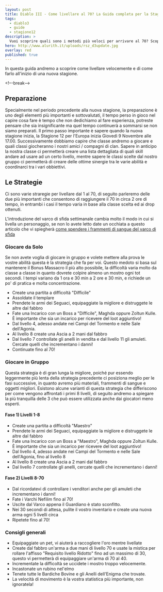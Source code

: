 ```yaml
---
layout: post
title: Diablo III - Come livellare al 70? La Guida completa per la Stagione 12
tags:
  - diablo3
  - guide
  - stagione12
description: >
  Vuoi scoprire quali sono i metodi più veloci per arrivare al 70? Scopri i segreti che i top player usano per arrivare al 70 velocemente. 
hero: http://www.alurith.it/uploads/rsz_d3update.jpg
overlay: red
published: true
---
```

In questa guida andremo a scoprire come livellare velocemente e di come farlo all'inizio di una nuova stagione.


<!–-break-–>

## Preparazione

Specialmente nel periodo precedente alla nuova stagione, la preparazione è uno degli elementi più importanti e sottovalutati, il tempo perso in gioco nel capire cosa fare è tempo che non dedichiamo al fare esperienza, potreste pensare che sia insignificante ma quel tempo continuerà a sommarsi se non siamo preparati. Il primo passo importante è sapere quando la nuova stagione inizia, la Stagione 12 per l'Europa inizia Giovedì 9 Novembre alle 17.00.
Successivamente dobbiamo capire che classe andremo a giocare e quali classi giocheranno i nostri amici / compagni di clan. Sapere in anticipo la nostra classe ci permetterà creare una lista dettagliata di quali skill andare ad usare ad un certo livello, mentre sapere le classi scelte dal nostro gruppo ci permetterà di creare delle ottime sinergie tra le varie abilità e coordinarci tra i vari obbiettivi.

## Le Strategie 

Ci sono varie straregie per livellare dal 1 al 70, di seguito parleremo delle due più importanti che consentono di raggiungere il 70 in circa 2 ore di tempo, in entrambi i casi il tempo varia in base alla classe scelta ed ai drop ottenuti.


L'introduzione del varco di sfida settimanale cambia molto il modo in cui si livella un personaggio, se non lo avete letto date un occhiata a questo articolo che vi spiegherà <a href="{{ '/posts/come-spendere-le-bloodshard-stagione-12' | prepend: site.baseurl }}">come spendere i frammenti di sangue del varco di sfida</a>

### Giocare da Solo

Se non avete voglia di giocare in gruppo e volete mettere alla prova le vostre abilità questa è la strategia che fa per voi. Questo medoto si basa sul mantenere il Bonus Massacro il più alto possibile, la difficoltà varia molto da classe a classe in quanto dovrete colpire almeno un mostro ogni tot secondi. I tempi variano da 1 ora e 30 min a 2 ore e 30 min, e richiede un po' di pratica e molta concentrazione.

<ul>
	<li>Create una partita a difficoltà "Difficile"</li>
	<li>Assoldate il templare</li>
	<li>Prendete le armi dei Seguaci, equipaggiate la migliore e distruggete le altre dal fabbro</li>
	<li>Fate una Incarico con un Boss a "Difficile", Maghda oppure Zoltun Kulle. È importante che sia un incarico per ricevere del loot aggiuntivo!</li>
	<li>Dal livello 4, adesso andate nei Campi del Tormento e nelle Sale dell'Agonia.</li>
	<li>Al livello 8 create una Ascia a 2 mani dal fabbro</li>
	<li>Dal livello 7 controllate gli anelli in vendita e dal livello 11 gli amuleti. Cercate quelli che incrementano i danni!</li>
	<li>Continuate fino al 70!</li>
</ul>

### Giocare in Gruppo

Questa strategia è di gran lunga la migliore, poiché pur essendo leggermente più lenta della strategia precedente ci posiziona meglio per le fasi successive, in quanto avremo più materiali, frammenti di sangue e oggetti migliori. Esistono alcune varianti di questa strategia che differiscono per come vengono affrontati i primi 8 livelli, di seguito andremo a spiegare la più tranquilla delle 3 che può essere utilizzata anche dai giocatori meno esperti.

#### Fase 1) Livelli 1-8

<ul>
	<li>Create una partita a difficoltà "Maestro"</li>
	<li>Prendete le armi dei Seguaci, equipaggiate la migliore e distruggete le altre dal fabbro</li>
	<li>Fate una Incarico con un Boss a "Maestro", Maghda oppure Zoltun Kulle. È importante che sia un incarico per ricevere del loot aggiuntivo!</li>
	<li>Dal livello 4, adesso andate nei Campi del Tormento e nelle Sale dell'Agonia, fino al livello 8</li>
	<li>Al livello 8 create una Ascia a 2 mani dal fabbro</li>
	<li>Dal livello 7 controllate gli anelli, cercate quelli che incrementano i danni!</li>
</ul>


#### Fase 2) Livelli 8-70

<ul>
	<li>Dal ricordatevi di controllare i venditori anche per gli amuleti che incrementano i danni!</li>
	<li>Fate i Varchi Nefilim fino al 70!</li>
	<li>Uscite dal Varco appena il Guardiano è stato sconfitto.</li>
	<li>Nei 30 secondi di attesa, pulite il vostro inventario e create una nuova arma ogni 5 livelli circa</li>
	<li>Ripetete fino al 70!</li>
</ul>


### Consigli generali
<ul>
	<li>Equipaggiate un pet, vi aiuterà a raccogliere l'oro mentre livellate</li>
	<li>Create dal fabbro un'arma a due mani di livello 70 e usate la mistica per rollare l'affisso "Requisito livello Ridotto" fino ad un massimo di 30, questo vi permetterà di equipaggiare un'arma di 70 al 40.</li>
	<li>Incrementate la difficoltà se uccidete i mostro troppo velocemente.</li>
	<li>Incastonate un rubino nel'elmo</li>
	<li>Tenete tutte le Bardiche Bovine e gli Anelli dell'Enigma che trovate.</li>
	<li>La velocità di movimento è la vostra statistica più importante, non ignoratela!</li>
</ul>
